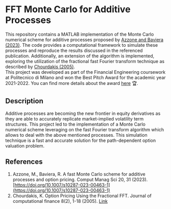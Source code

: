 # FFT Monte Carlo for Additive Processes

This repository contains a MATLAB implementation of the Monte Carlo numerical scheme for additive processes proposed by [Azzone and Baviera (2023)](https://doi.org/10.1007/s10287-023-00463-1). 
The code provides a computational framework to simulate these processes and reproduce the results discussed in the referenced publication.
Additionally, an extension of the algorithm is implemented, exploring the utilization of the fractional fast Fourier transform technique as described by [Chourdakis (2005)](https://www.risk.net/journal-computational-finance/2160574/option-pricing-using-fractional-fft).
<br>
This project was developed as part of the Financial Engineering coursework at Politecnico di Milano and won the Best Pitch Award for the academic year 2021-2022. You can find more details about the award [here](https://www.qfinlab.polimi.it/best-pitch-award-ay-2021-2022/) 🏆.


## Description

Additive processes are becoming the new frontier in equity derivatives as they are able to accurately replicate market-implied volatility term structures. 
This project led to the implementation of a Monte Carlo numerical scheme leveraging on the fast Fourier transform algorithm which allows to deal with the above mentioned processes. 
This simulation technique is a fast and accurate solution for the path-dependent option valuation problem.

## References

1. Azzone, M., Baviera, R. A fast Monte Carlo scheme for additive processes and option pricing. Comput Manag Sci 20, 31 (2023). [https://doi.org/10.1007/s10287-023-00463-1](https://doi.org/10.1007/s10287-023-00463-1)
2. Chourdakis, K. Option Pricing Using the Fractional FFT. Journal of computational finance 8(2), 1-18 (2005). [Link](https://www.risk.net/journal-computational-finance/2160574/option-pricing-using-fractional-fft)

